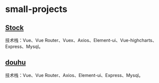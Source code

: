 # small-projects

## [Stock](./stock/)
技术栈：Vue、Vue Router、Vuex、Axios、Element-ui、Vue-highcharts、Express、Mysql。


## [douhu](./douhu/)
技术栈：Vue、Vue Router、Axios、Element-ui、Express、Mysql。
